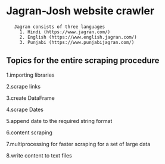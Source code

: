 # Jagran-Josh website crawler
       Jagran consists of three languages
         1. Hindi (https://www.jagran.com/)
         2. English (https://www.english.jagran.com/)
         3. Punjabi (https://www.punjabijagran.com/)
     
## Topics for the entire scraping procedure

1.importing libraries

2.scrape links

3.create DataFrame

4.scrape Dates

5.append date to the required string format

6.content scraping

7.multiprocessing for faster scraping for a set of large data

8.write content to text files

